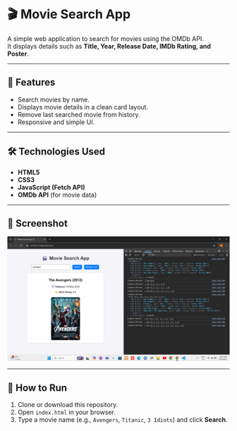 # 🎬 Movie Search App

A simple web application to search for movies using the OMDb API.  
It displays details such as **Title, Year, Release Date, IMDb Rating, and Poster**.

---

## 🚀 Features
- Search movies by name.  
- Displays movie details in a clean card layout.  
- Remove last searched movie from history.  
- Responsive and simple UI.  

---

## 🛠️ Technologies Used
- **HTML5**  
- **CSS3**  
- **JavaScript (Fetch API)**  
- **OMDb API** (for movie data)

---

## 📸 Screenshot

![App Screenshot](./images/screenshot.png)

---

## 📂 How to Run
1. Clone or download this repository.  
2. Open `index.html` in your browser.  
3. Type a movie name (e.g., `Avengers`, `Titanic`, `3 Idiots`) and click **Search**.  

